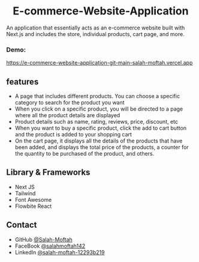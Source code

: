 
<h1 align="center">E-commerce-Website-Application</h1>

<p>An application that essentially acts as an e-commerce website built with Next.js and includes the store, individual products, cart page, and more.</p>

<div><h3>Demo: </h3><a href="https://e-commerce-website-application-git-main-salah-moftah.vercel.app" target="_blank">https://e-commerce-website-application-git-main-salah-moftah.vercel.app</a></div>

## features
- A page that includes different products. You can choose a specific category to search for the product you want
- When you click on a specific product, you will be directed to a page where all the product details are displayed
- Product details such as name, rating, reviews, price, discount, etc
- When you want to buy a specific product, click the add to cart button and the product is added to your shopping cart
- On the cart page, it displays all the details of the products that have been added, and displays the total price of the products, a counter for the quantity to be purchased of the product, and others.


## Library & Frameworks
- Next JS
- Tailwind
- Font Awesome
- Flowbite React

## Contact

- GitHub [@Salah-Moftah](https://github.com/Salah-Moftah)
- FaceBook [@salahmoftah142](https://www.facebook.com/salahmoftah142)
- LinkedIn [@salah-moftah-12293b219](https://www.linkedin.com/in/salah-moftah-12293b219)

